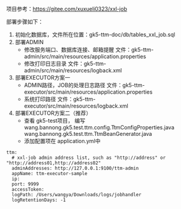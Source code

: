 项目参考：https://gitee.com/xuxueli0323/xxl-job

部署步骤如下：
1. 初始化数据库，文件所在位置：gk5-ttm-doc/db/tables_xxl_job.sql
2. 部署ADMIN
    * 修改服务端口、数据库连接、邮箱提醒 文件：gk5-ttm-admin/src/main/resources/application.properties
    * 修改打印日志目录 文件：gk5-ttm-admin/src/main/resources/logback.xml
3. 部署EXECUTOR方案一
    * ADMIN路径，JOB的处理日志路径 文件：gk5-ttm-executor/src/main/resources/application.properties
    * 系统打印路径 文件：gk5-ttm-executor/src/main/resources/logback.xml
4. 部署EXECUTOR方案二（推荐）
    * 查看 gk5-test项目， 编写 
    wang.bannong.gk5.test.ttm.config.TtmConfigProperties.java
    wang.bannong.gk5.test.ttm.TtmBeanGenerator.java
    * 添加配置项在 application.yml中
```
ttm:
  # xxl-job admin address list, such as "http://address" or "http://address01,http://address02"
  adminAddresses: http://127.0.0.1:9100/ttm-admin
  appName: ttm-executor-sample
  ip:
  port: 9999
  accessToken:
  logPath: /Users/wangya/Downloads/logs/jobhandler
  logRetentionDays: -1
```